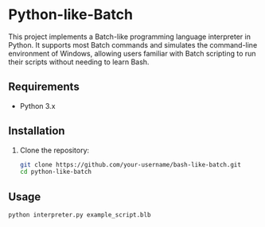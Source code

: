 # Python-like-Batch

This project implements a Batch-like programming language interpreter in Python. It supports most Batch commands and simulates the command-line environment of Windows, allowing users familiar with Batch scripting to run their scripts without needing to learn Bash.

## Requirements

- Python 3.x

## Installation

1. Clone the repository:

   ```bash
   git clone https://github.com/your-username/bash-like-batch.git
   cd python-like-batch

## Usage

   ```bash
   python interpreter.py example_script.blb

